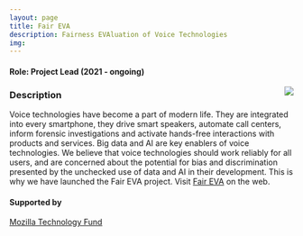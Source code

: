 ```yaml
---
layout: page
title: Fair EVA
description: Fairness EVAluation of Voice Technologies
img:
---
```


#### Role: Project Lead (2021 - ongoing)

<img class="col three first" style="float: right" src="{{ site.baseurl }}/assets/img/faireva_mic_signal.jpg" >

### Description
Voice technologies have become a part of modern life. They are integrated into every smartphone, they drive smart speakers, automate call centers, inform forensic investigations and activate hands-free interactions with products and services. Big data and AI are key enablers of voice technologies. We believe that voice technologies should work reliably for all users, and are concerned about the potential for bias and discrimination presented by the unchecked use of data and AI in their development. This is why we have launched the Fair EVA project. Visit <a href="https://faireva.org/" target="_blank">Fair EVA</a> on the web.

#### Supported by
<a href="https://foundation.mozilla.org/en/what-we-fund/awards/mozilla-technology-fund-mtf/" target="_blank">Mozilla Technology Fund</a>
